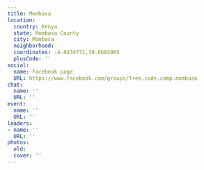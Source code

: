 ```yaml
---
title: Mombasa
location:
  country: Kenya
  state: Mombasa County
  city: Mombasa
  neighborhood: 
  coordinates: -4.0434771,39.6682065
  plusCode: ''
social:
  name: Facebook page
  URL: https://www.facebook.com/groups/free.code.camp.mombasa
chat:
  name: ''
  URL: ''
event:
  name: ''
  URL: ''
leaders:
- name: ''
  URL: ''
photos:
  old: 
  cover: ''
---
```

